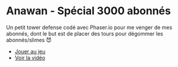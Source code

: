 # Anawan - Spécial 3000 abonnés

Un petit tower defense codé avec Phaser.io pour me venger de mes abonnés, dont le but est de placer des tours pour dégommer les abonnés/slimes 😈

- [Jouer au jeu](https://3k.anawan.io/)
- [Voir la vidéo](https://youtu.be/HU5e6ZG_Nas)
